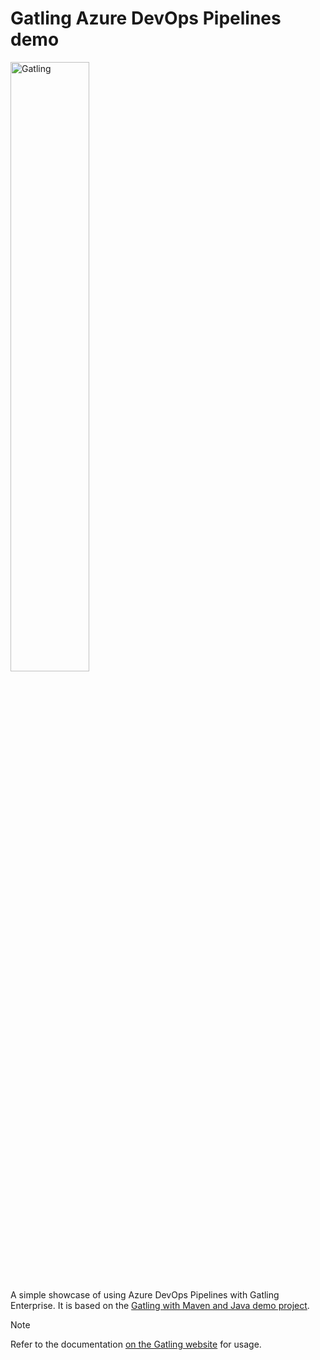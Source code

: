# Gatling Azure DevOps Pipelines demo

[<img src="https://gatling.io/wp-content/uploads/2019/04/logo-gatling-transparent@15x.svg" alt="Gatling" width="50%">](https://gatling.io)

A simple showcase of using Azure DevOps Pipelines with Gatling Enterprise.
It is based on the [Gatling with Maven and Java demo project](https://github.com/gatling/gatling-maven-plugin-demo-java).

> [!NOTE]
> Refer to the documentation [on the Gatling website](https://docs.gatling.io/reference/integrations/ci-cd/azure-devops/) for usage.
